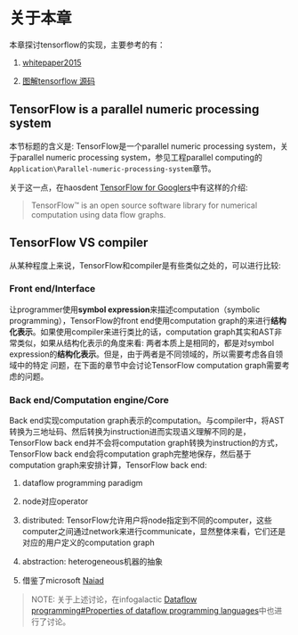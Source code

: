 # 关于本章

本章探讨tensorflow的实现，主要参考的有：

1) [whitepaper2015](http://download.tensorflow.org/paper/whitepaper2015.pdf)

2) [图解tensorflow 源码](https://github.com/yao62995/tensorflow)

## TensorFlow is a parallel numeric processing system

本节标题的含义是: TensorFlow是一个parallel numeric processing system，关于parallel numeric processing system，参见工程parallel computing的`Application\Parallel-numeric-processing-system`章节。

关于这一点，在haosdent [TensorFlow for Googlers](https://haosdent.gitbooks.io/tensorflow-document/content/)中有这样的介绍:

> TensorFlow™ is an open source software library for numerical computation using data flow graphs.

## TensorFlow VS compiler

从某种程度上来说，TensorFlow和compiler是有些类似之处的，可以进行比较:

### Front end/Interface

让programmer使用**symbol expression**来描述computation（symbolic programming），TensorFlow的front end使用computation graph的来进行**结构化表示**。如果使用compiler来进行类比的话，computation graph其实和AST非常类似，如果从结构化表示的角度来看: 两者本质上是相同的，都是对symbol expression的**结构化表示**。但是，由于两者是不同领域的，所以需要考虑各自领域中的特定 问题，在下面的章节中会讨论TensorFlow computation graph需要考虑的问题。

### Back end/Computation engine/Core

Back end实现computation graph表示的computation。与compiler中，将AST转换为三地址码、然后转换为instruction进而实现语义理解不同的是，TensorFlow back end并不会将computation graph转换为instruction的方式，TensorFlow back end会将computation graph完整地保存，然后基于computation graph来安排计算，TensorFlow back end:

1) dataflow programming paradigm

2) node对应operator

3) distributed: TensorFlow允许用户将node指定到不同的computer，这些computer之间通过network来进行communicate，显然整体来看，它们还是对应的用户定义的computation graph

4) abstraction: heterogeneous机器的抽象

5) 借鉴了microsoft [Naiad](https://www.microsoft.com/en-us/research/project/naiad/)



> NOTE: 关于上述讨论，在infogalactic [Dataflow programming#Properties of dataflow programming languages](https://infogalactic.com/info/Dataflow_programming#Properties_of_dataflow_programming_languages)中也进行了讨论。